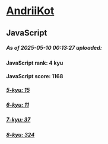 # [AndriiKot](https://www.codewars.com/users/AndriiKot) 

## JavaScript

##### As of 2025-05-10 00:13:27 uploaded:

#### JavaScript rank: 4 kyu

#### JavaScript score: 1168

##### [5-kyu: 15](https://github.com/AndriiKot/JavaScript__CodeWars/tree/main/kyu-5)

##### [6-kyu: 11](https://github.com/AndriiKot/JavaScript__CodeWars/tree/main/kyu-6)

##### [7-kyu: 37](https://github.com/AndriiKot/JavaScript__CodeWars/tree/main/kyu-7)

##### [8-kyu: 324](https://github.com/AndriiKot/JavaScript__CodeWars/tree/main/kyu-8)

